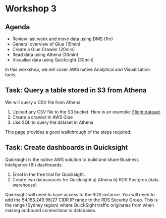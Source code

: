 # Workshop 3

## Agenda

- Review last week and move data using DMS (1hr)
- General overview of Glue (15min)
- Create a Glue Crawler (20min)
- Read data using Athena (30min)
- Visualise data using Quicksight (30min)

In this workshop, we will cover AWS native Analytical and Visualisation tools.

## Task: Query a table stored in S3 from Athena

We will query a CSV file from Athena

1) Upload any CSV file to the S3 bucket. Here is an example: [Flight dataset](/files/flights.csv).
2) Create a crawler in AWS Glue
3) Use SQL to query the dataset in Athena

This [page](https://awstip.com/querying-data-from-s3-using-aws-athena-18a41d061d94) provides a good walkthrough of the steps required.

## Task: Create dashboards in Quicksight

Quicksight is the native AWS solution to build and share Business Inteligence (BI) dashboards.

1) Enrol in the free trial for Quicksight.
2) Create two datasources for Quicksight
    a) Athena
    b) RDS Postgres (data warehouse)

Quicksight will need to have access to the RDS instance. You will need to add the 54.153.249.96/27 CIDR IP range to the RDS Security Group. This is the range (Sydney region) where QuickSight traffic originates from when making outbound connections to databases.

